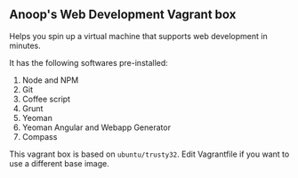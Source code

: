 ## Anoop's Web Development Vagrant box ##

Helps you spin up a virtual machine that supports web development in minutes.

It has the following softwares pre-installed:

1. Node and NPM
1. Git
1. Coffee script
1. Grunt
1. Yeoman
1. Yeoman Angular and Webapp Generator
1. Compass

This vagrant box is based on `ubuntu/trusty32`. Edit Vagrantfile if you want to use a different base image.
